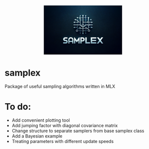 <p align="center">
  <img src="samplex_logo.png" alt="GALLUMI Logo" width="50%" />
</p>

# samplex
Package of useful sampling algorithms written in MLX


# To do:

- Add convenient plotting tool
- Add jumping factor with diagonal covariance matrix
- Change structure to separate samplers from base samplex class
- Add a Bayesian example
- Treating parameters with different update speeds